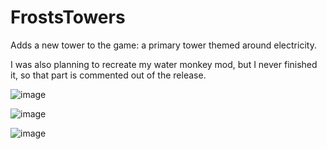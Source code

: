 # FrostsTowers
Adds a new tower to the game: a primary tower themed around electricity.

I was also planning to recreate my water monkey mod, but I never finished it, so that part is commented out of the release.

![image](https://github.com/FrostFalcon/FrostsTowers/assets/81112174/6879e953-9c2d-4f23-aa61-2e66b67f56d9)

![image](https://github.com/FrostFalcon/FrostsTowers/assets/81112174/bf5cab0b-faa8-4d75-9934-17c9742440ad)

![image](https://github.com/FrostFalcon/FrostsTowers/assets/81112174/8e590eb0-0d5e-413a-88b7-db6d4d168247)
